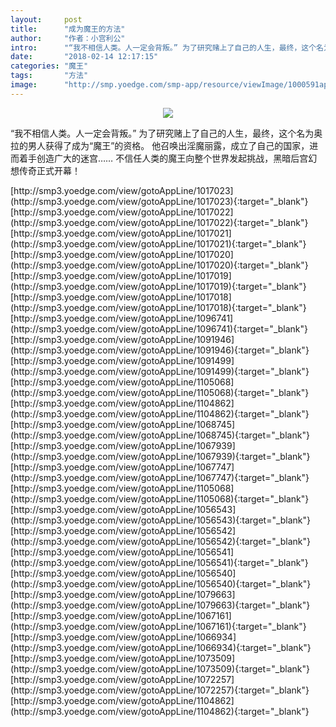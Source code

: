 ```yaml
---
layout:     post
title:      "成为魔王的方法"
author:     "作者：小宫利公"
intro:      "“我不相信人类。人一定会背叛。” 为了研究赌上了自己的人生，最终，这个名为奥拉的男人获得了成为“魔王”的资格。 他召唤出淫魔丽露，成立了自己的国家，进而着手创造广大的迷宫…… 不信任人类的魔王向整个世界发起挑战，黑暗后宫幻想传奇正式开幕！"
date:       "2018-02-14 12:17:15"
categories: "魔王"
tags:       "方法"
image:      "http://smp.yoedge.com/smp-app/resource/viewImage/1000591appline.png"
---
```

<div style="text-align: center">
<p><img src="http://smp.yoedge.com/smp-app/resource/viewImage/1000591appline.png"/></p>
</div>
<p class="post-meta">
<span>“我不相信人类。人一定会背叛。” 为了研究赌上了自己的人生，最终，这个名为奥拉的男人获得了成为“魔王”的资格。 他召唤出淫魔丽露，成立了自己的国家，进而着手创造广大的迷宫…… 不信任人类的魔王向整个世界发起挑战，黑暗后宫幻想传奇正式开幕！</span>
</p>
[http://smp3.yoedge.com/view/gotoAppLine/1017023](http://smp3.yoedge.com/view/gotoAppLine/1017023){:target="_blank"}
[http://smp3.yoedge.com/view/gotoAppLine/1017022](http://smp3.yoedge.com/view/gotoAppLine/1017022){:target="_blank"}
[http://smp3.yoedge.com/view/gotoAppLine/1017021](http://smp3.yoedge.com/view/gotoAppLine/1017021){:target="_blank"}
[http://smp3.yoedge.com/view/gotoAppLine/1017020](http://smp3.yoedge.com/view/gotoAppLine/1017020){:target="_blank"}
[http://smp3.yoedge.com/view/gotoAppLine/1017019](http://smp3.yoedge.com/view/gotoAppLine/1017019){:target="_blank"}
[http://smp3.yoedge.com/view/gotoAppLine/1017018](http://smp3.yoedge.com/view/gotoAppLine/1017018){:target="_blank"}
[http://smp3.yoedge.com/view/gotoAppLine/1096741](http://smp3.yoedge.com/view/gotoAppLine/1096741){:target="_blank"}
[http://smp3.yoedge.com/view/gotoAppLine/1091946](http://smp3.yoedge.com/view/gotoAppLine/1091946){:target="_blank"}
[http://smp3.yoedge.com/view/gotoAppLine/1091499](http://smp3.yoedge.com/view/gotoAppLine/1091499){:target="_blank"}
[http://smp3.yoedge.com/view/gotoAppLine/1105068](http://smp3.yoedge.com/view/gotoAppLine/1105068){:target="_blank"}
[http://smp3.yoedge.com/view/gotoAppLine/1104862](http://smp3.yoedge.com/view/gotoAppLine/1104862){:target="_blank"}
[http://smp3.yoedge.com/view/gotoAppLine/1068745](http://smp3.yoedge.com/view/gotoAppLine/1068745){:target="_blank"}
[http://smp3.yoedge.com/view/gotoAppLine/1067939](http://smp3.yoedge.com/view/gotoAppLine/1067939){:target="_blank"}
[http://smp3.yoedge.com/view/gotoAppLine/1067747](http://smp3.yoedge.com/view/gotoAppLine/1067747){:target="_blank"}
[http://smp3.yoedge.com/view/gotoAppLine/1105068](http://smp3.yoedge.com/view/gotoAppLine/1105068){:target="_blank"}
[http://smp3.yoedge.com/view/gotoAppLine/1056543](http://smp3.yoedge.com/view/gotoAppLine/1056543){:target="_blank"}
[http://smp3.yoedge.com/view/gotoAppLine/1056542](http://smp3.yoedge.com/view/gotoAppLine/1056542){:target="_blank"}
[http://smp3.yoedge.com/view/gotoAppLine/1056541](http://smp3.yoedge.com/view/gotoAppLine/1056541){:target="_blank"}
[http://smp3.yoedge.com/view/gotoAppLine/1056540](http://smp3.yoedge.com/view/gotoAppLine/1056540){:target="_blank"}
[http://smp3.yoedge.com/view/gotoAppLine/1079663](http://smp3.yoedge.com/view/gotoAppLine/1079663){:target="_blank"}
[http://smp3.yoedge.com/view/gotoAppLine/1067161](http://smp3.yoedge.com/view/gotoAppLine/1067161){:target="_blank"}
[http://smp3.yoedge.com/view/gotoAppLine/1066934](http://smp3.yoedge.com/view/gotoAppLine/1066934){:target="_blank"}
[http://smp3.yoedge.com/view/gotoAppLine/1073509](http://smp3.yoedge.com/view/gotoAppLine/1073509){:target="_blank"}
[http://smp3.yoedge.com/view/gotoAppLine/1072257](http://smp3.yoedge.com/view/gotoAppLine/1072257){:target="_blank"}
[http://smp3.yoedge.com/view/gotoAppLine/1104862](http://smp3.yoedge.com/view/gotoAppLine/1104862){:target="_blank"}


